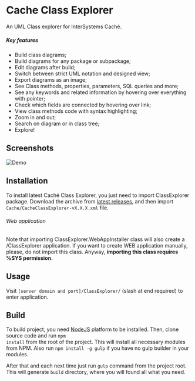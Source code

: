 # Cache Class Explorer
An UML Class explorer for InterSystems Caché.

##### Key features
+ Build class diagrams;
+ Build diagrams for any package or subpackage;
+ Edit diagrams after build;
+ Switch between strict UML notation and designed view;
+ Export diagrams as an image;
+ See Class methods, properties, parameters, SQL queries and more;
+ See any keywords and related information by hovering over everything with pointer;
+ Check which fields are connected by hovering over link; 
+ View class methods code with syntax highlighting;
+ Zoom in and out;
+ Search on diagram or in class tree;
+ Explore!

## Screenshots

![Demo](https://cloud.githubusercontent.com/assets/4989256/10566777/112646cc-75f9-11e5-95cc-3db82abf1706.png)

## Installation

To install latest Caché Class Explorer, you just need to import ClassExplorer package. Download the
archive from [latest releases](https://github.com/intersystems-ru/UMLExplorer/releases), and then import
<code>Cache/CacheClassExplorer-vX.X.X.xml</code> file.

###### Web application
Note that importing ClassExplorer.WebAppInstaller class will also create a /ClassExplorer application.
If you want to create WEB application manually, please, do not import this class. Anyway, <b>
importing this class requires %SYS permission.</b>
## Usage
Visit <code>[server domain and port]/ClassExplorer/</code> (slash at end required) to enter
application.

## Build

To build project, you need [NodeJS](https://nodejs.org) platform to be installed. Then, clone source
code and run <code>npm install</code> from the root of the project. This will install all necessary
modules from NPM. Also run <code>npm install -g gulp</code> if you have no gulp builder in your
modules.

After that and each next time just run <code>gulp</code> command from the project root. This will
generate <code>build</code> directory, where you will found all what you need.
